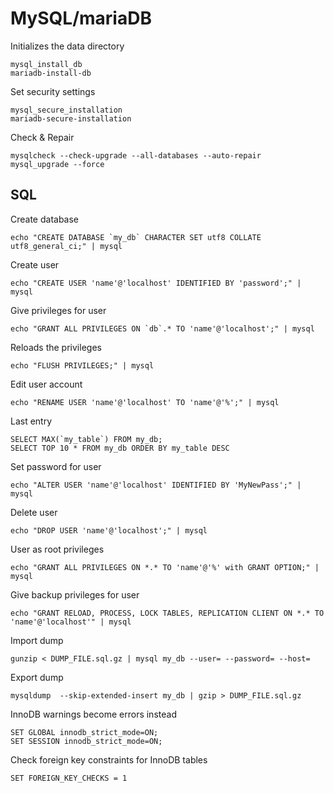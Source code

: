 # MySQL/mariaDB
Initializes the data directory
```
mysql_install_db
mariadb-install-db
```

Set security settings
```
mysql_secure_installation
mariadb-secure-installation
```

Check & Repair
```
mysqlcheck --check-upgrade --all-databases --auto-repair
mysql_upgrade --force
```

## SQL
Create database
```
echo "CREATE DATABASE `my_db` CHARACTER SET utf8 COLLATE utf8_general_ci;" | mysql
```

Create user
```
echo "CREATE USER 'name'@'localhost' IDENTIFIED BY 'password';" | mysql
```

Give privileges for user
```
echo "GRANT ALL PRIVILEGES ON `db`.* TO 'name'@'localhost';" | mysql
```

Reloads the privileges
```
echo "FLUSH PRIVILEGES;" | mysql
```

Edit user account
```
echo "RENAME USER 'name'@'localhost' TO 'name'@'%';" | mysql
```

Last entry
```
SELECT MAX(`my_table`) FROM my_db;
SELECT TOP 10 * FROM my_db ORDER BY my_table DESC
```

Set password for user
```
echo "ALTER USER 'name'@'localhost' IDENTIFIED BY 'MyNewPass';" | mysql
```

Delete user
```
echo "DROP USER 'name'@'localhost';" | mysql
```

User as root privileges
```
echo "GRANT ALL PRIVILEGES ON *.* TO 'name'@'%' with GRANT OPTION;" | mysql
```

Give backup privileges for user
```
echo "GRANT RELOAD, PROCESS, LOCK TABLES, REPLICATION CLIENT ON *.* TO 'name'@'localhost'" | mysql
```

Import dump
```
gunzip < DUMP_FILE.sql.gz | mysql my_db --user= --password= --host=
```

Export dump
```
mysqldump  --skip-extended-insert my_db | gzip > DUMP_FILE.sql.gz
```

InnoDB warnings become errors instead
```
SET GLOBAL innodb_strict_mode=ON;
SET SESSION innodb_strict_mode=ON;
```

Check foreign key constraints for InnoDB tables
```
SET FOREIGN_KEY_CHECKS = 1
```
